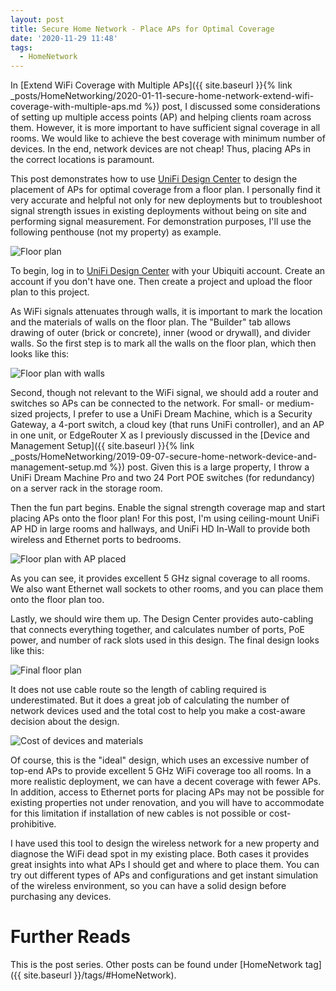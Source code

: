 ```yaml
---
layout: post
title: Secure Home Network - Place APs for Optimal Coverage
date: '2020-11-29 11:48'
tags:
  - HomeNetwork
---
```


In [Extend WiFi Coverage with Multiple APs]({{ site.baseurl }}{% link _posts/HomeNetworking/2020-01-11-secure-home-network-extend-wifi-coverage-with-multiple-aps.md %}) post, I discussed some considerations of setting up multiple access points (AP) and helping clients roam across them. However, it is more important to have sufficient signal coverage in all rooms. We would like to achieve the best coverage with minimum number of devices. In the end, network devices are not cheap! Thus, placing APs in the correct locations is paramount.

This post demonstrates how to use [UniFi Design Center](http://design.ui.com) to design the placement of APs for optimal coverage from a floor plan. I personally find it very accurate and helpful not only for new deployments but to troubleshoot signal strength issues in existing deployments without being on site and performing signal measurement. For demonstration purposes, I'll use the following penthouse (not my property) as example.

![Floor plan](/assets/posts/HomeNetworking/unifi_design_center_floor_plan.png)

To begin, log in to [UniFi Design Center](http://design.ui.com) with your Ubiquiti account. Create an account if you don't have one. Then create a project and upload the floor plan to this project.

As WiFi signals attenuates through walls, it is important to mark the location and the materials of walls on the floor plan. The "Builder" tab allows drawing of outer (brick or concrete), inner (wood or drywall), and divider walls. So the first step is to mark all the walls on the floor plan, which then looks like this:

![Floor plan with walls](/assets/posts/HomeNetworking/unifi_design_center_walls.png)

Second, though not relevant to the WiFi signal, we should add a router and switches so APs can be connected to the network. For small- or medium-sized projects, I prefer to use a UniFi Dream Machine, which is a Security Gateway, a 4-port switch, a cloud key (that runs UniFi controller), and an AP in one unit, or EdgeRouter X as I previously discussed in the [Device and Management Setup]({{ site.baseurl }}{% link _posts/HomeNetworking/2019-09-07-secure-home-network-device-and-management-setup.md %}) post. Given this is a large property, I throw a UniFi Dream Machine Pro and two 24 Port POE switches (for redundancy) on a server rack in the storage room.

Then the fun part begins. Enable the signal strength coverage map and start placing APs onto the floor plan! For this post, I'm using ceiling-mount UniFi AP HD in large rooms and hallways, and UniFi HD In-Wall to provide both wireless and Ethernet ports to bedrooms.

![Floor plan with AP placed](/assets/posts/HomeNetworking/unifi_design_center_ap_placed.png)

As you can see, it provides excellent 5 GHz signal coverage to all rooms. We also want Ethernet wall sockets to other rooms, and you can place them onto the floor plan too.

Lastly, we should wire them up. The Design Center provides auto-cabling that connects everything together, and calculates number of ports, PoE power, and number of rack slots used in this design. The final design looks like this:

![Final floor plan](/assets/posts/HomeNetworking/unifi_design_center_final.png)

It does not use cable route so the length of cabling required is underestimated. But it does a great job of calculating the number of network devices used and the total cost to help you make a cost-aware decision about the design.

![Cost of devices and materials](/assets/posts/HomeNetworking/unifi_design_center_materials.png)

Of course, this is the "ideal" design, which uses an excessive number of top-end APs to provide excellent 5 GHz WiFi coverage too all rooms. In a more realistic deployment, we can have a decent coverage with fewer APs. In addition, access to Ethernet ports for placing APs may not be possible for existing properties not under renovation, and you will have to accommodate for this limitation if installation of new cables is not possible or cost-prohibitive.

I have used this tool to design the wireless network for a new property and diagnose the WiFi dead spot in my existing place. Both cases it provides great insights into what APs I should get and where to place them. You can try out different types of APs and configurations and get instant simulation of the wireless environment, so you can have a solid design before purchasing any devices.

# Further Reads
This is the post series. Other posts can be found under [HomeNetwork tag]({{ site.baseurl }}/tags/#HomeNetwork).
